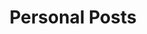 ---
title: "Personal Posts"
permalink: /personal/
layout: category
taxonomy: category
term: "personal"
author_profile: true
entries_layout: list
---